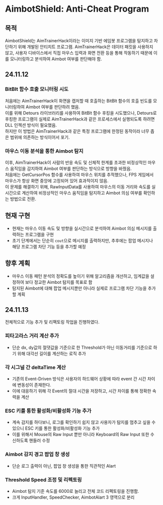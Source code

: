 # AimbotShield: Anti-Cheat Program

## 목적
AimbotShield는 AimTrainerHack이라는 이미지 기반 에임봇 프로그램을 탐지하고 차단하기 위해 개발된 안티치트 프로그램. AimTrainerHack은 데이터 패킷을 사용하지 않고, 사용자 디바이스에서 직접 마우스 입력과 화면 전환 등을 통해 작동하기 때문에 이를 모니터링하고 분석하여 Aimbot 여부를 판단해야 함.


## 24.11.12

### BitBlt 함수 호출 모니터링 시도
처음에는 AimTrainerHack이 화면을 캡처할 때 호출하는 BitBlt 함수의 호출 빈도를 모니터링하여 Aimbot 여부를 판단하려 했음.  
이를 위해 Detours 라이브러리를 사용하여 BitBlt 함수 후킹을 시도했으나, Detours로 후킹한 프로그램이 실제로 AimTrainerHack과 같은 프로세스에서 실행되도록 하려면 DLL 인젝션 방식이 필요했음.  
하지만 이 방법은 AimTrainerHack과 같은 특정 프로그램에 한정된 동작이라 너무 좁은 범위에 의존하는 방식이어서 포기.

### 마우스 이동 분석을 통한 Aimbot 탐지
이후, AimTrainerHack이 사람의 반응 속도 및 신체적 한계를 초과한 비정상적인 마우스 움직임을 감지하여 Aimbot 여부를 판단하는 방식으로 방향을 바꿨음.  
처음에는 GetCursorPos 함수를 사용하여 마우스 위치를 추적했으나, FPS 게임에서 마우스가 항상 화면 중앙에 고정되어 있어 효과적이지 않음.  
이 문제를 해결하기 위해, RawInputData를 사용하여 마우스의 이동 거리와 속도를 실시간으로 계산하여 비정상적인 마우스 움직임을 탐지하고 Aimbot 의심 여부를 확인하는 방법으로 전환.

## 현재 구현
- 현재는 마우스 이동 속도 및 방향을 실시간으로 분석하여 Aimbot 의심 메시지를 출력하는 프로그램을 구현
- 초기 단계에서는 단순히 `cout`으로 메시지를 출력하지만, 추후에는 팝업 메시지나 해당 프로그램 차단 기능 등을 추가할 예정

## 향후 계획
- 마우스 이동 패턴 분석의 정확도를 높이기 위해 알고리즘을 개선하고, 임계값을 설정하여 보다 정교한 Aimbot 탐지를 목표로 함
- 탐지된 Aimbot에 대해 팝업 메시지뿐만 아니라 실제로 프로그램 차단 기능을 추가할 계획


## 24.11.13
전체적으로 기능 추가 및 리팩토링 작업을 진행하였다.


### 피타고라스 거리 계산 추가
- 단순 dx, dy값의 절댓값을 기준으로 한 Threshold가 아닌 이동거리를 기준으로 하기 위해 대각선 길이를 계산하는 로직 추가

### 각 시그널 간 deltaTime 계산
- 기존의 Event-Driven 방식은 사용자의 하드웨어 상황에 따라 event 간 시간 차이에 변동성이 존재한다.
- 이에 대응하기 위해 각 Event의 절대 시간을 저장하고, 시간 차이를 통해 정확한 속력을 계산

### ESC 키를 통한 활성화/비활성화 기능 추가
- 계속 감지를 하다보니, 로그를 확인하기 쉽지 않고 사용자가 탐지를 멈추고 싶을 수 있으니 ESC 키를 통한 활성화/비활성화 기능 추가
- 이를 위해서 Mouse의 Raw Input 뿐만 아니라 Keyboard의 Raw Input 또한 수신하도록 핸들러 수정

### Aimbot 감지 경고 팝업 창 생성
- 단순 로그 출력이 아닌, 팝업 창 생성을 통한 직관적인 Alart

### Threshold Speed 조정 및 리펙토링
- Aimbot 탐지 기준 속도를 6000로 늘리고 전체 코드 리펙토링을 진행함.
- 크게 InputHandler, SpeedChecker, AimbotAlart 3 영역으로 분리
